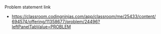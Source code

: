 Problem statement link

- https://classroom.codingninjas.com/app/classroom/me/25433/content/694574/offering/11358677/problem/24496?leftPanelTabValue=PROBLEM
